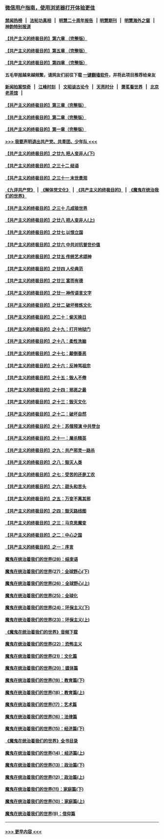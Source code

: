 ### [微信用户指南，使用浏览器打开体验更佳](https://github.com/gfw-breaker/banned-news1/blob/master/indexes/wechat-guide.md?t=0)
#### [禁闻热榜](热点新闻.md?t=0)  &nbsp;&nbsp;|&nbsp;&nbsp; [法轮功真相](https://github.com/gfw-breaker/truth/blob/master/README.md?t=0) &nbsp;&nbsp;|&nbsp;&nbsp; [明慧二十周年报告](https://github.com/gfw-breaker/mh-reports/blob/master/README.md?t=0) &nbsp;&nbsp;|&nbsp;&nbsp;[明慧期刊](https://github.com/gfw-breaker/mh-qikan) &nbsp;&nbsp;|&nbsp;&nbsp; [明慧海外之窗](https://github.com/gfw-breaker/mh-news/blob/master/README.md?t=0) &nbsp;&nbsp;|&nbsp;&nbsp; [神韵特别报道](https://github.com/gfw-breaker/mh-news/blob/master/shenyun.md?t=0)
#### [【共产主义的终极目的】第六章 （完整版）](../pages/nsc422/n11428913.md?t=02100002) 
#### [【共产主义的终极目的】第五章 （完整版）](../pages/nsc422/n11428912.md?t=02100002) 
#### [【共产主义的终极目的】第四章 （完整版）](../pages/nsc422/n11428907.md?t=02100002) 
#### 五毛举报越来越频繁，请网友们前往下载 [一键翻墙软件](https://github.com/gfw-breaker/ssr-accounts)，并将此项目推荐给亲友
#### [新闻拍案惊奇](https://github.com/gfw-breaker/banned-news1/blob/master/pages/link4.md) &nbsp;&nbsp;|&nbsp;&nbsp; [江峰时刻](https://github.com/gfw-breaker/banned-news1/blob/master/pages/link4.md) &nbsp;&nbsp;|&nbsp;&nbsp; [文昭谈古论今](https://github.com/gfw-breaker/banned-news1/blob/master/pages/link4.md) &nbsp;&nbsp;|&nbsp;&nbsp; [天亮时分](https://github.com/gfw-breaker/banned-news1/blob/master/pages/link4.md) &nbsp;&nbsp;|&nbsp;&nbsp; [萧茗看世界](https://github.com/gfw-breaker/banned-news1/blob/master/pages/link4.md) &nbsp;&nbsp;|&nbsp;&nbsp; [北京老茶馆](https://github.com/gfw-breaker/banned-news1/blob/master/pages/link4.md) &nbsp;&nbsp;|&nbsp;&nbsp; 
#### [【共产主义的终极目的】第三章（完整版）](../pages/nsc422/n11428848.md?t=02100002) 
#### [【共产主义的终极目的】第二章（完整版）](../pages/nsc422/n11428831.md?t=02100002) 
#### [【共产主义的终极目的】第一章（完整版）](../pages/nsc422/n11417651.md?t=02100002) 
#### [>>> 我要声明退出共产党、共青团、少年队 <<<](https://github.com/begood0513/goodnews/blob/master/quit/letter.md) 
#### [【共产主义的终极目的】之廿九 把人变非人(下)](../pages/nsc422/n11344140.md?t=02100002) 
#### [【共产主义的终极目的】之三十二 结语](../pages/nsc422/n11360535.md?t=02100002) 
#### [【共产主义的终极目的】之三十一 末世景观](../pages/nsc422/n11351129.md?t=02100002) 
#### [《九评共产党》](https://github.com/begood0513/9ping.md/blob/master/README.md) &nbsp;|&nbsp; [《解体党文化》](../../../../jtdwh.md/blob/master/README.md)  &nbsp;|&nbsp; [《共产主义的终极目的》](../../../../gczydzjmd.md/blob/master/README.md) &nbsp;|&nbsp; [《魔鬼在统治我们的世界》](../../../../mgztzwmdsj.md/blob/master/README.md) 
#### [【共产主义的终极目的】之三十 几成狼世界](../pages/nsc422/n11348280.md?t=02100002) 
#### [【共产主义的终极目的】之廿八 把人变非人(上)](../pages/nsc422/n11340492.md?t=02100002) 
#### [【共产主义的终极目的】之廿七 以恨立国](../pages/nsc422/n11336944.md?t=02100002) 
#### [【共产主义的终极目的】之廿六 中共对抗普世价值](../pages/nsc422/n11324785.md?t=02100002) 
#### [【共产主义的终极目的】之廿五 传统艺术颂神](../pages/nsc422/n11296396.md?t=02100002) 
#### [【共产主义的终极目的】之廿四 人伦典范](../pages/nsc422/n11296397.md?t=02100002) 
#### [【共产主义的终极目的】之廿三 富而有德](../pages/nsc422/n11283598.md?t=02100002) 
#### [【共产主义的终极目的】之廿一 神传语言文字](../pages/nsc422/n11263265.md?t=02100002) 
#### [【共产主义的终极目的】之廿二 破坏修炼文化](../pages/nsc422/n11245728.md?t=02100002) 
#### [【共产主义的终极目的】之二十：偷天换日](../pages/nsc422/n11238846.md?t=02100002) 
#### [【共产主义的终极目的】之十九：打开地狱门](../pages/nsc422/n11206376.md?t=02100002) 
#### [【共产主义的终极目的】之十八：柔性洗脑](../pages/nsc422/n11199994.md?t=02100002) 
#### [【共产主义的终极目的】之十七：颠倒善恶](../pages/nsc422/n11179782.md?t=02100002) 
#### [【共产主义的终极目的】之十六：反神骂祖宗](../pages/nsc422/n11166798.md?t=02100002) 
#### [【共产主义的终极目的】之十五：毁人不倦](../pages/nsc422/n11166792.md?t=02100002) 
#### [【共产主义的终极目的】之十四：邪恶之最](../pages/nsc422/n11150249.md?t=02100002) 
#### [【共产主义的终极目的】之十三：毁灭文化](../pages/nsc422/n11135227.md?t=02100002) 
#### [【共产主义的终极目的】之十二：破坏自然](../pages/nsc422/n11135214.md?t=02100002) 
#### [【共产主义的终极目的】之十：苏俄预演 中共登台](../pages/nsc422/n11118424.md?t=02100002) 
#### [【共产主义的终极目的】之十一：屠杀精英](../pages/nsc422/n11118442.md?t=02100002) 
#### [【共产主义的终极目的】之九：共产邪灵一路杀](../pages/nsc422/n11114139.md?t=02100002) 
#### [【共产主义的终极目的】之八：毁灭人类](../pages/nsc422/n11108503.md?t=02100002) 
#### [【共产主义的终极目的】之七：受苦的还是工农](../pages/nsc422/n11101809.md?t=02100002) 
#### [【共产主义的终极目的】之六：甜头和苦头](../pages/nsc422/n11096971.md?t=02100002) 
#### [【共产主义的终极目的】之五：万变不离其邪](../pages/nsc422/n11091285.md?t=02100002) 
#### [【共产主义的终极目的】之四：毁灭路线图](../pages/nsc422/n11086284.md?t=02100002) 
#### [【共产主义的终极目的】之三：马克思魔变](../pages/nsc422/n11061941.md?t=02100002) 
#### [【共产主义的终极目的】之二：中心之国](../pages/nsc422/n11047728.md?t=02100002) 
#### [【共产主义的终极目的】之一：序言](../pages/nsc422/n11086077.md?t=02100002) 
#### [魔鬼在统治着我们的世界(28)：结束语](../pages/nsc422/n10936246.md?t=02100002) 
#### [魔鬼在统治着我们的世界(27)：全球野心(下)](../pages/nsc422/n10928319.md?t=02100002) 
#### [魔鬼在统治着我们的世界(26)：全球野心(上)](../pages/nsc422/n10900318.md?t=02100002) 
#### [魔鬼在统治着我们的世界(25)：全球化](../pages/nsc422/n10788205.md?t=02100002) 
#### [魔鬼在统治着我们的世界(24)：环保主义(下)](../pages/nsc422/n10695307.md?t=02100002) 
#### [魔鬼在统治着我们的世界(23)：环保主义(上)](../pages/nsc422/n10688613.md?t=02100002) 
#### [《魔鬼在统治着我们的世界》音频下载](../pages/nsc422/n10635553.md?t=02100002) 
#### [魔鬼在统治着我们的世界(22)：恐怖主义](../pages/nsc422/n10614727.md?t=02100002) 
#### [魔鬼在统治着我们的世界(21)：文化篇](../pages/nsc422/n10597706.md?t=02100002) 
#### [魔鬼在统治着我们的世界(20)：媒体篇](../pages/nsc422/n10586579.md?t=02100002) 
#### [魔鬼在统治着我们的世界(19)：教育篇(下)](../pages/nsc422/n10564808.md?t=02100002) 
#### [魔鬼在统治着我们的世界(18)：教育篇(上)](../pages/nsc422/n10526970.md?t=02100002) 
#### [魔鬼在统治着我们的世界(17)：艺术篇](../pages/nsc422/n10499093.md?t=02100002) 
#### [魔鬼在统治着我们的世界(16)：法律篇](../pages/nsc422/n10485969.md?t=02100002) 
#### [魔鬼在统治着我们的世界(15)：经济篇(下)](../pages/nsc422/n10469975.md?t=02100002) 
#### [《魔鬼在统治着我们的世界》全书目录](../pages/nsc422/n10464261.md?t=02100002) 
#### [魔鬼在统治着我们的世界(14)：经济篇(上)](../pages/nsc422/n10457370.md?t=02100002) 
#### [魔鬼在统治着我们的世界(13)：政治篇(下)](../pages/nsc422/n10448270.md?t=02100002) 
#### [魔鬼在统治着我们的世界(12)：政治篇(上)](../pages/nsc422/n10444576.md?t=02100002) 
#### [魔鬼在统治着我们的世界(11)：家庭篇(下)](../pages/nsc422/n10440961.md?t=02100002) 
#### [魔鬼在统治着我们的世界(10)：家庭篇(上)](../pages/nsc422/n10435448.md?t=02100002) 
#### [魔鬼在统治着我们的世界(9)：信仰篇](../pages/nsc422/n10432159.md?t=02100002) 

----
#### [ >>> 更早内容 <<< ](../indexes/nsc422-earlier.md)
